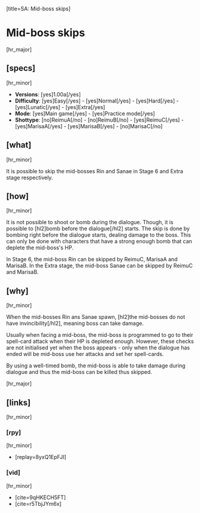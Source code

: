 [title=SA: Mid-boss skips]
# Mid-boss skips
[hr_major]

## [specs]
[hr_minor]  

* **Versions**: [yes]1.00a[/yes] 
* **Difficulty**: [yes]Easy[/yes] - [yes]Normal[/yes] - [yes]Hard[/yes] - [yes]Lunatic[/yes] - [yes]Extra[/yes]
* **Mode**: [yes]Main game[/yes] - [yes]Practice mode[/yes]
* **Shottype**: [no]ReimuA[/no] - [no]ReimuB[/no] - [yes]ReimuC[/yes] - [yes]MarisaA[/yes] - [yes]MarisaB[/yes] - [no]MarisaC[/no]

## [what]
[hr_minor]

It is possible to skip the mid-bosses Rin and Sanae in Stage 6 and Extra stage respectively.

## [how]
[hr_minor]

It is not possible to shoot or bomb during the dialogue. Though, it is possible to [hl2]bomb before the dialogue[/hl2] starts. The skip is done by bombing right before the dialogue starts, dealing damage to the boss. This can only be done with characters that have a strong enough bomb that can deplete the mid-boss's HP.

In Stage 6, the mid-boss Rin can be skipped by ReimuC, MarisaA and MarisaB.
In the Extra stage, the mid-boss Sanae can be skipped by ReimuC and MarisaB.

## [why]
[hr_minor]

When the mid-bosses Rin ans Sanae spawn, [hl2]the mid-bosses do not have invincibility[/hl2], meaning boss can take damage.

Usually when facing a mid-boss, the mid-boss is programmed to go to their spell-card attack when their HP is depleted enough. However, these checks are not initialised yet when the boss appears - only when the dialogue has ended will be mid-boss use her attacks and set her spell-cards.

By using a well-timed bomb, the mid-boss is able to take damage during dialogue and thus the mid-boss can be killed thus skipped.


[hr_major]
## [links]
[hr_minor]
### [rpy]
[hr_minor]

+ [replay=8yxQ1EpFJI]

### [vid]
[hr_minor]

+ [cite=9qHKECH5FT]
+ [cite=r5TbjJYm6x]
